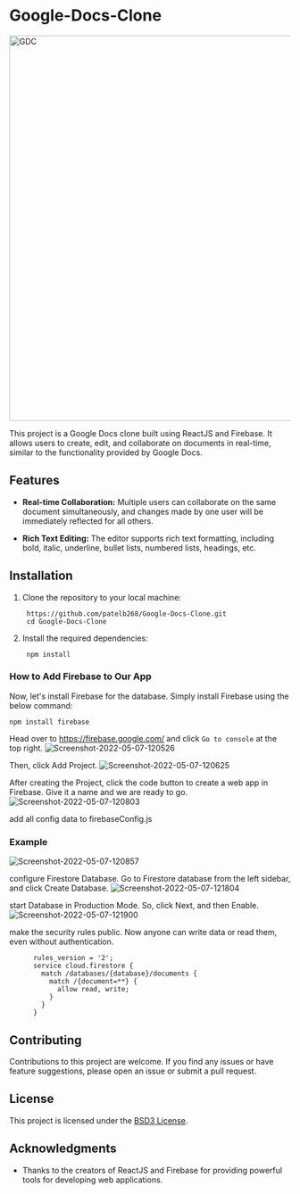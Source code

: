 # Google-Docs-Clone
<img width="691" alt="GDC" src="https://github.com/patelb268/Google-Docs-Clone/assets/109325051/247a6bf1-f0da-4734-a62f-de99dc9882c8">

This project is a Google Docs clone built using ReactJS and Firebase. It allows users to create, edit, and collaborate on documents in real-time, similar to the functionality provided by Google Docs.

## Features


- **Real-time Collaboration:** Multiple users can collaborate on the same document simultaneously, and changes made by one user will be immediately reflected for all others.

- **Rich Text Editing:** The editor supports rich text formatting, including bold, italic, underline, bullet lists, numbered lists, headings, etc.


## Installation

1. Clone the repository to your local machine:
   
        https://github.com/patelb268/Google-Docs-Clone.git
        cd Google-Docs-Clone
   
2. Install the required dependencies:

        npm install

### How to Add Firebase to Our App
Now, let's install Firebase for the database. Simply install Firebase using the below command:

    npm install firebase

Head over to https://firebase.google.com/ and click `Go to console` at the top right.
   ![Screenshot-2022-05-07-120526](https://github.com/patelb268/Google-Docs-Clone/assets/109325051/fc74f140-033a-4cd6-b996-4498093ae41f)

Then, click Add Project.
![Screenshot-2022-05-07-120625](https://github.com/patelb268/Google-Docs-Clone/assets/109325051/046e57ba-48cf-4799-ba83-d376a2f4a821)

After creating the Project, click the code button to create a web app in Firebase. Give it a name and we are ready to go.
![Screenshot-2022-05-07-120803](https://github.com/patelb268/Google-Docs-Clone/assets/109325051/e8eae40d-7f98-4b51-a586-8424e9a5239f)

add all config data to firebaseConfig.js
### Example
![Screenshot-2022-05-07-120857](https://github.com/patelb268/Google-Docs-Clone/assets/109325051/ec1e3c2b-0949-490b-b41e-f792d98478a3)

configure Firestore Database.
Go to Firestore database from the left sidebar, and click Create Database.
![Screenshot-2022-05-07-121804](https://github.com/patelb268/Google-Docs-Clone/assets/109325051/e88cd196-4a97-4904-bf47-0564140a14a8)

start Database in Production Mode. So, click Next, and then Enable.
![Screenshot-2022-05-07-121900](https://github.com/patelb268/Google-Docs-Clone/assets/109325051/802883c7-80bf-4936-aea7-15faf600d7a3)

make the security rules public. Now anyone can write data or read them, even without authentication.

          rules_version = '2';
          service cloud.firestore {
            match /databases/{database}/documents {
              match /{document=**} {
                allow read, write;
              }
            }
          }

## Contributing

Contributions to this project are welcome. If you find any issues or have feature suggestions, please open an issue or submit a pull request.

## License

This project is licensed under the [BSD3 License](LICENSE).


## Acknowledgments

- Thanks to the creators of ReactJS and Firebase for providing powerful tools for developing web applications.

